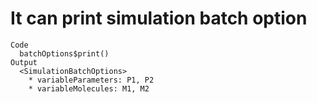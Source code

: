 # It can print simulation batch option

    Code
      batchOptions$print()
    Output
      <SimulationBatchOptions>
        * variableParameters: P1, P2
        * variableMolecules: M1, M2

